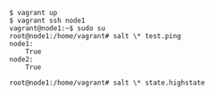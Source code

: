     $ vagrant up
    $ vagrant ssh node1
    vagrant@node1:~$ sudo su
    root@node1:/home/vagrant# salt \* test.ping
    node1:
        True
    node2:
        True

    root@node1:/home/vagrant# salt \* state.highstate
